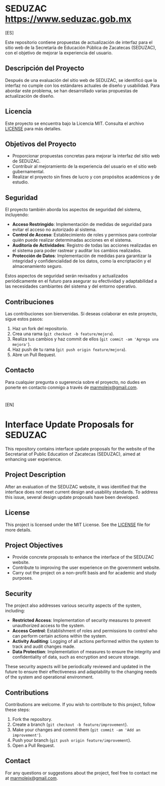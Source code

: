 # SEDUZAC https://www.seduzac.gob.mx

[ES]

Este repositorio contiene propuestas de actualización de interfaz para el sitio web de la Secretaría de Educación Pública de Zacatecas (SEDUZAC), con el objetivo de mejorar la experiencia del usuario.

## Descripción del Proyecto

Después de una evaluación del sitio web de SEDUZAC, se identificó que la interfaz no cumple con los estándares actuales de diseño y usabilidad. Para abordar este problema, se han desarrollado varias propuestas de actualización de diseño.

## Licencia

Este proyecto se encuentra bajo la Licencia MIT. Consulta el archivo [LICENSE](LICENSE) para más detalles.

## Objetivos del Proyecto

- Proporcionar propuestas concretas para mejorar la interfaz del sitio web de SEDUZAC.
- Contribuir al mejoramiento de la experiencia del usuario en el sitio web gubernamental.
- Realizar el proyecto sin fines de lucro y con propósitos académicos y de estudio.

## Seguridad

El proyecto también aborda los aspectos de seguridad del sistema, incluyendo:

- **Acceso Restringido**: Implementación de medidas de seguridad para evitar el acceso no autorizado al sistema.
- **Control de Acceso**: Establecimiento de roles y permisos para controlar quién puede realizar determinadas acciones en el sistema.
- **Auditoría de Actividades**: Registro de todas las acciones realizadas en el sistema para poder rastrear y auditar los cambios realizados.
- **Protección de Datos**: Implementación de medidas para garantizar la integridad y confidencialidad de los datos, como la encriptación y el almacenamiento seguro.

Estos aspectos de seguridad serán revisados y actualizados periódicamente en el futuro para asegurar su efectividad y adaptabilidad a las necesidades cambiantes del sistema y del entorno operativo.


## Contribuciones

Las contribuciones son bienvenidas. Si deseas colaborar en este proyecto, sigue estos pasos:

1. Haz un fork del repositorio.
2. Crea una rama (`git checkout -b feature/mejora`).
3. Realiza tus cambios y haz commit de ellos (`git commit -am 'Agrega una mejora'`).
4. Haz push de tu rama (`git push origin feature/mejora`).
5. Abre un Pull Request.


## Contacto

Para cualquier pregunta o sugerencia sobre el proyecto, no dudes en ponerte en contacto conmigo a través de [marmolejx@gmail.com](mailto:marmolejx@gmail.com).

#

[EN]

# Interface Update Proposals for SEDUZAC

This repository contains interface update proposals for the website of the Secretariat of Public Education of Zacatecas (SEDUZAC), aimed at enhancing user experience.

## Project Description

After an evaluation of the SEDUZAC website, it was identified that the interface does not meet current design and usability standards. To address this issue, several design update proposals have been developed.

## License

This project is licensed under the MIT License. See the [LICENSE](LICENSE) file for more details.

## Project Objectives

- Provide concrete proposals to enhance the interface of the SEDUZAC website.
- Contribute to improving the user experience on the government website.
- Carry out the project on a non-profit basis and for academic and study purposes.

## Security

The project also addresses various security aspects of the system, including:

- **Restricted Access**: Implementation of security measures to prevent unauthorized access to the system.
- **Access Control**: Establishment of roles and permissions to control who can perform certain actions within the system.
- **Activity Auditing**: Logging of all actions performed within the system to track and audit changes made.
- **Data Protection**: Implementation of measures to ensure the integrity and confidentiality of data, such as encryption and secure storage.

These security aspects will be periodically reviewed and updated in the future to ensure their effectiveness and adaptability to the changing needs of the system and operational environment.

## Contributions

Contributions are welcome. If you wish to contribute to this project, follow these steps:

1. Fork the repository.
2. Create a branch (`git checkout -b feature/improvement`).
3. Make your changes and commit them (`git commit -am 'Add an improvement'`).
4. Push your branch (`git push origin feature/improvement`).
5. Open a Pull Request.

## Contact

For any questions or suggestions about the project, feel free to contact me at [marmolejx@gmail.com](mailto:email@example.com).


